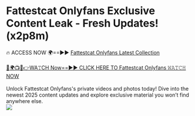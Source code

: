 # Fattestcat Onlyfans Exclusive Content Leak - Fresh Updates! (x2p8m)

🔥 ACCESS NOW 🌍==►► <a href="https://tinyurl.com/kvy9nzfs" rel="nofollow">Fattestcat Onlyfans Latest Collection</a>
<br><br>
[🔴🌍📺📱👉WA𝚃CH Now==►► CLICK HERE TO Fattestcat Onlyfans 𝚆𝙰𝚃𝙲𝙷 NOW](https://tinyurl.com/kvy9nzfs)
<br><br>
Unlock Fattestcat Onlyfans's private videos and photos today! Dive into the newest 2025 content updates and explore exclusive material you won’t find anywhere else.
<br>
<a href="https://tinyurl.com/kvy9nzfs" rel="nofollow" data-target="animated-image.originalLink"><img src="https://camo.githubusercontent.com/8a4f000d20f83aca3bf7ec5f350d767afa0574a8a352519fd8cfa583a6f93a33/68747470733a2f2f692e696d6775722e636f6d2f644a486b345a712e676966" data-canonical-src="https://i.imgur.com/dJHk4Zq.gif" style="max-width: 100%; display: inline-block;" data-target="animated-image.originalImage"></a>
<br>
